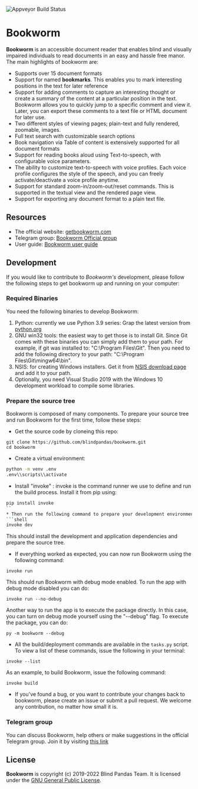 ![Appveyor Build Status](https://ci.appveyor.com/api/projects/status/github/blindpandas/bookworm?branch=develop&svg=true)

# Bookworm

**Bookworm** is an accessible document reader that enables blind and visually impaired individuals to read documents in an easy and hassle free manor. The main highlights of bookworm are:

* Supports over 15 document formats
* Support for named **bookmarks**. This enables you to mark interesting positions in the text for later reference
* Support for adding comments to capture an interesting thought or create a summary of the content at a particular position in the text. Bookworm allows you to quickly jump to a specific comment and view it. Later, you can export these comments to a text file or HTML document for later use.
* Two different styles of viewing pages; plain-text and fully rendered, zoomable, images.
* Full text search with customizable search options
* Book navigation via Table of content is extensively supported for all document formats
* Support for reading books aloud using Text-to-speech, with configurable voice parameters.
* The ability to customize  text-to-speech with voice profiles. Each voice profile configures the style of the speech, and you can freely activate/deactivate a voice profile anytime.
* Support for standard zoom-in/zoom-out/reset commands. This is supported in the textual view and the rendered page view.
* Support for exporting any document format to a plain text file.


## Resources

* The official website: [getbookworm.com](https://getbookworm.com/)
* Telegram group: [Bookworm Official group](https://t.me/+_qcuopCgPopkOGJi)
* User guide: [Bookworm user guide](https://getbookworm.com/user-guide/)


## Development

If you would like to contribute to *Bookworm's* development, please follow the following steps to get bookworm up and running on your computer:


### Required Binaries

You need the following binaries to develop Bookworm:

1. Python: currently we use Python 3.9 series: Grap the latest version from [python.org](https://www.python.org/downloads/)
2. GNU win32 tools: the easiest way to get those is to install Git. Since Git comes with these binaries you can simply add them to your path.
For example, if git was installed to: "C:\Program Files\Git". Then you need to add the following directory to your path: "C:\Program Files\Git\mingw64\bin".
3. NSIS: for creating Windows installers. Get it from [NSIS download page](https://nsis.sourceforge.io/Download) and add it to your path.
4. Optionally, you need Visual Studio 2019 with the Windows 10 development workload to compile some libraries.

###  Prepare the source tree

Bookworm is composed of many components. To prepare your source tree and run Bookworm for the first time, follow these steps:

* Get the source code by cloneing this repo:
```shell
git clone https://github.com/blindpandas/bookworm.git
cd bookworm
```
* Create a virtual environment:
```bash
python -m venv .env
.env\\scripts\\activate
```
* Install "invoke" : invoke is the command runner we use to define and run the build process. Install it from pip using:
```bash
pip install invoke
``
* Then run the following command to prepare your development environment:
```shell
invoke dev
```
This should install the development and application dependencies and prepare the source tree.
* If everything worked as expected, you can now run Bookworm using the following command:
```shell
invoke run
```
This should run Bookworm with debug mode enabled. To run the app with debug mode disabled you can do:
```shell
invoke run --no-debug
```
Another way to run the app is to execute the package directly. In this case, you can turn on debug mode yourself using the "--debug" flag.
To execute the package, you can do:
```shell
py -m bookworm --debug
```
* All the build/deployment commands are available in the `tasks.py` script. To view a list of these commands, issue the following in your terminal:
```shell
invoke --list
```
As an example, to build Bookworm, issue the following command:
```shell
invoke build
```
* If you've found a bug, or you want to contribute your changes back to bookworm, please create an issue or submit a pull request. We welcome any contribution, no matter how small it is.


### Telegram group

You can discuss Bookworm, help others or make suggestions in the official Telegram group. Join it by visiting [this link](https://t.me/+_qcuopCgPopkOGJi)


## License

**Bookworm** is copyright (c) 2019-2022 Blind Pandas Team. It is licensed under the [GNU General Public License](https://github.com/blindpandas/bookworm/blob/master/LICENSE).
